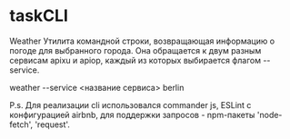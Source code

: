 # taskCLI

Weather
Утилита командной строки, возвращающая информацию о погоде для выбранного города.
Она обращается к двум разным сервисам apixu и apiop, каждый из которых выбирается флагом --service.

weather --service <название сервиса> berlin

P.s. Для реализации cli использовался commander js, ESLint с конфигурацией airbnb, для поддержки запросов - npm-пакеты 'node-fetch', 'request'.